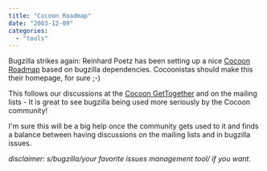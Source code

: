 ```yaml
---
title: "Cocoon Roadmap"
date: "2003-12-09"
categories: 
  - "tools"
---
```


Bugzilla strikes again: Reinhard Poetz has been setting up a nice [Cocoon Roadmap](http://nagoya.apache.org/bugzilla/showdependencytree.cgi?id=25320) based on bugzilla dependencies. Cocoonistas should make this their homepage, for sure ;-)

This follows our discussions at the [Cocoon GetTogether](http://orixo.com/events/gt2003/sessions.html#bertrand) and on the mailing lists - It is great to see bugzilla being used more seriously by the Cocoon community!

I'm sure this will be a big help once the community gets used to it and finds a balance between having discussions on the mailing lists and in bugzilla issues.

_disclaimer: s/bugzilla/your favorite issues management tool/ if you want_.
